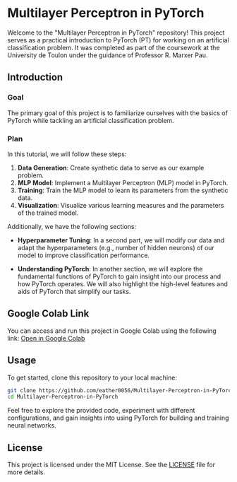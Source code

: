 # Multilayer Perceptron in PyTorch

Welcome to the "Multilayer Perceptron in PyTorch" repository! This project serves as a practical introduction to PyTorch (PT) for working on an artificial classification problem. It was completed as part of the coursework at the University de Toulon under the guidance of Professor R. Marxer Pau.

## Introduction

### Goal
The primary goal of this project is to familiarize ourselves with the basics of PyTorch while tackling an artificial classification problem.

### Plan
In this tutorial, we will follow these steps:

1. **Data Generation**: Create synthetic data to serve as our example problem.
2. **MLP Model**: Implement a Multilayer Perceptron (MLP) model in PyTorch.
3. **Training**: Train the MLP model to learn its parameters from the synthetic data.
4. **Visualization**: Visualize various learning measures and the parameters of the trained model.

Additionally, we have the following sections:

- **Hyperparameter Tuning**: In a second part, we will modify our data and adapt the hyperparameters (e.g., number of hidden neurons) of our model to improve classification performance.

- **Understanding PyTorch**: In another section, we will explore the fundamental functions of PyTorch to gain insight into our process and how PyTorch operates. We will also highlight the high-level features and aids of PyTorch that simplify our tasks.

## Google Colab Link
You can access and run this project in Google Colab using the following link: [Open in Google Colab](https://colab.research.google.com/drive/1XuiOtRUM12k2Y25i6PjyNt3wFvS4krc0#scrollTo=WF2nze5EMlfr)

## Usage

To get started, clone this repository to your local machine:

```bash
git clone https://github.com/eather0056/Multilayer-Perceptron-in-PyTorch.git
cd Multilayer-Perceptron-in-PyTorch
```

Feel free to explore the provided code, experiment with different configurations, and gain insights into using PyTorch for building and training neural networks.

## License

This project is licensed under the MIT License. See the [LICENSE](LICENSE) file for more details.
```
